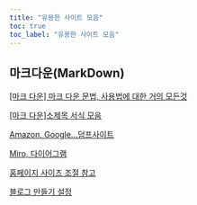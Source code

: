 ```yaml
---
title: "유용한 사이트 모음"
toc: true
toc_label: "유용한 사이트 모음"
---
```


## 마크다운(MarkDown)

[[마크 다운] 마크 다운 문법, 사용법에 대한 거의 모든것](https://ingu627.github.io/md/markdown_grammar/)

[[마크 다운]소제목 서식 모음](https://galam.tistory.com/entry/%ED%8B%B0%EC%8A%A4%ED%86%A0%EB%A6%AC-%EC%86%8C%EC%A0%9C%EB%AA%A9-%EA%BE%B8%EB%AF%B8%EA%B8%B0)

[Amazon, Google...덤프사이트](https://www.examtopics.com/)

[Miro, 다이어그램](https://miro.com/ko/)

[홈페이지 사이즈 조절 참고](https://www.cross-validated.com/Personal-website-with-Minimal-Mistakes-Jekyll-Theme-HOWTO-Part-II/)

[블로그 만들기 설정](https://nyj001012.github.io/web/github_blog_renewal/#366-%EB%8C%93%EA%B8%80%EC%B0%BD%EC%9D%B4-%EC%95%88-%EB%82%98%EC%98%AC-%EB%95%8C)
